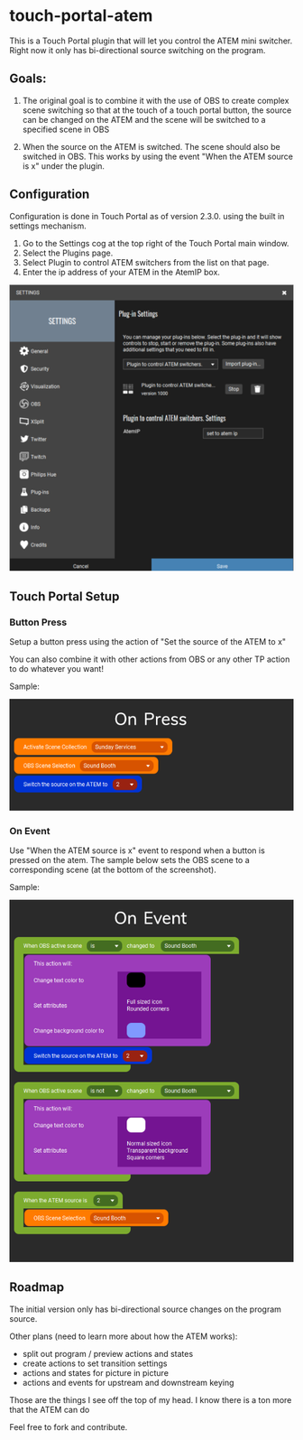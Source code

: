 # touch-portal-atem
This is a Touch Portal plugin that will let you control the ATEM mini switcher. Right now it only has bi-directional source switching on the program.

## Goals:

1. The original goal is to combine it with the use of OBS to create complex scene switching so that at the touch of a touch portal button, the source can be changed on the ATEM and the scene will be  switched to a specified scene in OBS

2. When the source on the ATEM is switched. The scene should also be switched in OBS. This works by using the event "When the ATEM source is x" under the plugin.

## Configuration

Configuration is done in Touch Portal as of version 2.3.0. using the built in settings mechanism.

1. Go to the Settings cog at the top right of the Touch Portal main window.
2. Select the Plugins page.
3. Select Plugin to control ATEM switchers from the list on that page.
4. Enter the ip address of your ATEM in the AtemIP box.

![Touch Portal ATEM Plugin Settings](Screenshots/TPAtemSettings.png)


## Touch Portal Setup


### Button Press

Setup a button press using the action of "Set the source of the ATEM to x"

You can also combine it with other actions from OBS or any other TP action to do whatever you want!

Sample:

![Sample Touch Portal ATEM OnPress action](Screenshots/OnPress.png)

### On Event

Use "When the ATEM source is x" event to respond when a button is pressed on the atem. The sample below sets the OBS scene to a corresponding scene (at the bottom of the screenshot).

Sample:

![Sample Touch Portal ATEM OnEvent](Screenshots/OnEvent.png)


## Roadmap

The initial version only has bi-directional source changes on the program source. 

Other plans (need to learn more about how the ATEM works):

* split out program / preview actions and states
* create actions to set transition settings
* actions and states for picture in picture
* actions and events for upstream and downstream keying

Those are the things I see off the top of my head. I know there is a ton more that the ATEM can do


Feel free to fork and contribute.


